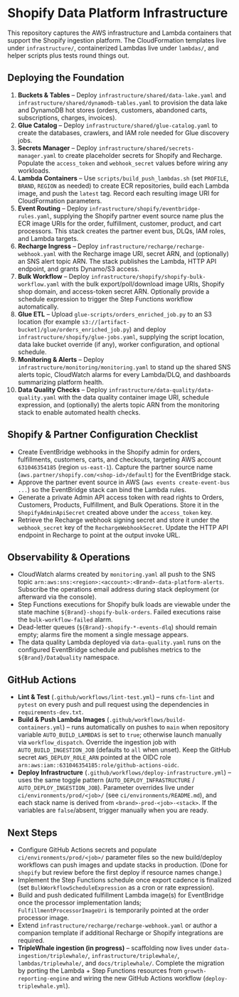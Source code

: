 # Shopify Data Platform Infrastructure

This repository captures the AWS infrastructure and Lambda containers that support the Shopify ingestion platform. The CloudFormation templates live under `infrastructure/`, containerized Lambdas live under `lambdas/`, and helper scripts plus tests round things out.

## Deploying the Foundation

1. **Buckets & Tables** – Deploy `infrastructure/shared/data-lake.yaml` and `infrastructure/shared/dynamodb-tables.yaml` to provision the data lake and DynamoDB hot stores (orders, customers, abandoned carts, subscriptions, charges, invoices).
2. **Glue Catalog** – Deploy `infrastructure/shared/glue-catalog.yaml` to create the databases, crawlers, and IAM role needed for Glue discovery jobs.
3. **Secrets Manager** – Deploy `infrastructure/shared/secrets-manager.yaml` to create placeholder secrets for Shopify and Recharge. Populate the `access_token` and `webhook_secret` values before wiring any workloads.
4. **Lambda Containers** – Use `scripts/build_push_lambdas.sh` (set `PROFILE`, `BRAND`, `REGION` as needed) to create ECR repositories, build each Lambda image, and push the `latest` tag. Record each resulting image URI for CloudFormation parameters.
5. **Event Routing** – Deploy `infrastructure/shopify/eventbridge-rules.yaml`, supplying the Shopify partner event source name plus the ECR image URIs for the order, fulfillment, customer, product, and cart processors. This stack creates the partner event bus, DLQs, IAM roles, and Lambda targets.
6. **Recharge Ingress** – Deploy `infrastructure/recharge/recharge-webhook.yaml` with the Recharge image URI, secret ARN, and (optionally) an SNS alert topic ARN. The stack publishes the Lambda, HTTP API endpoint, and grants Dynamo/S3 access.
7. **Bulk Workflow** – Deploy `infrastructure/shopify/shopify-bulk-workflow.yaml` with the bulk export/poll/download image URIs, Shopify shop domain, and access-token secret ARN. Optionally provide a schedule expression to trigger the Step Functions workflow automatically.
8. **Glue ETL** – Upload `glue-scripts/orders_enriched_job.py` to an S3 location (for example `s3://[artifact-bucket]/glue/orders_enriched_job.py`) and deploy `infrastructure/shopify/glue-jobs.yaml`, supplying the script location, data lake bucket override (if any), worker configuration, and optional schedule.
9. **Monitoring & Alerts** – Deploy `infrastructure/monitoring/monitoring.yaml` to stand up the shared SNS alerts topic, CloudWatch alarms for every Lambda/DLQ, and dashboards summarizing platform health.
10. **Data Quality Checks** – Deploy `infrastructure/data-quality/data-quality.yaml` with the data quality container image URI, schedule expression, and (optionally) the alerts topic ARN from the monitoring stack to enable automated health checks.

## Shopify & Partner Configuration Checklist

- Create EventBridge webhooks in the Shopify admin for orders, fulfillments, customers, carts, and checkouts, targeting AWS account `631046354185` (region `us-east-1`). Capture the partner source name (`aws.partner/shopify.com/<shop-id>/default`) for the EventBridge stack.
- Approve the partner event source in AWS (`aws events create-event-bus ...`) so the EventBridge stack can bind the Lambda rules.
- Generate a private Admin API access token with read rights to Orders, Customers, Products, Fulfillment, and Bulk Operations. Store it in the `ShopifyAdminApiSecret` created above under the `access_token` key.
- Retrieve the Recharge webhook signing secret and store it under the `webhook_secret` key of the `RechargeWebhookSecret`. Update the HTTP API endpoint in Recharge to point at the output invoke URL.

## Observability & Operations

- CloudWatch alarms created by `monitoring.yaml` all push to the SNS topic `arn:aws:sns:<region>:<account>:<Brand>-data-platform-alerts`. Subscribe the operations email address during stack deployment (or afterward via the console).
- Step Functions executions for Shopify bulk loads are viewable under the state machine `${Brand}-shopify-bulk-orders`. Failed executions raise the `bulk-workflow-failed` alarm.
- Dead-letter queues (`${Brand}-shopify-*-events-dlq`) should remain empty; alarms fire the moment a single message appears.
- The data quality Lambda deployed via `data-quality.yaml` runs on the configured EventBridge schedule and publishes metrics to the `${Brand}/DataQuality` namespace.

## GitHub Actions

- **Lint & Test** (`.github/workflows/lint-test.yml`) – runs `cfn-lint` and `pytest` on every push and pull request using the dependencies in `requirements-dev.txt`.
- **Build & Push Lambda Images** (`.github/workflows/build-containers.yml`) – runs automatically on pushes to `main` when repository variable `AUTO_BUILD_LAMBDAS` is set to `true`; otherwise launch manually via `workflow_dispatch`. Override the ingestion job with `AUTO_BUILD_INGESTION_JOB` (defaults to `all` when unset). Keep the GitHub secret `AWS_DEPLOY_ROLE_ARN` pointed at the OIDC role `arn:aws:iam::631046354185:role/github-actions-oidc`.
- **Deploy Infrastructure** (`.github/workflows/deploy-infrastructure.yml`) – uses the same toggle pattern (`AUTO_DEPLOY_INFRASTRUCTURE` / `AUTO_DEPLOY_INGESTION_JOB`). Parameter overrides live under `ci/environments/prod/<job>/` (see `ci/environments/README.md`), and each stack name is derived from `<brand>-prod-<job>-<stack>`. If the variables are `false`/absent, trigger manually when you are ready.

## Next Steps

- Configure GitHub Actions secrets and populate `ci/environments/prod/<job>/` parameter files so the new build/deploy workflows can push images and update stacks in production. (Done for `shopify` but review before the first deploy if resource names change.)
- Implement the Step Functions schedule once export cadence is finalized (set `BulkWorkflowScheduleExpression` as a cron or rate expression).
- Build and push dedicated fulfillment Lambda image(s) for EventBridge once the processor implementation lands; `FulfillmentProcessorImageUri` is temporarily pointed at the order processor image.
- Extend `infrastructure/recharge/recharge-webhook.yaml` or author a companion template if additional Recharge or Shopify integrations are required.
- **TripleWhale ingestion (in progress)** – scaffolding now lives under `data-ingestion/triplewhale/`, `infrastructure/triplewhale/`, `lambdas/triplewhale/`, and `docs/triplewhale/`. Complete the migration by porting the Lambda + Step Functions resources from `growth-reporting-engine` and wiring the new GitHub Actions workflow (`deploy-triplewhale.yml`).
